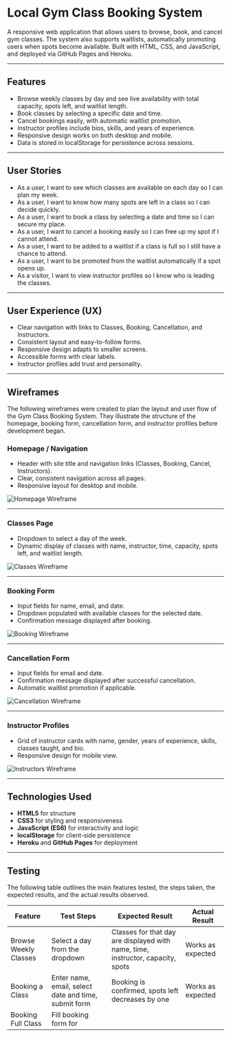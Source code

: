 # Local Gym Class Booking System

A responsive web application that allows users to browse, book, and cancel gym classes. The system also supports waitlists, automatically promoting users when spots become available. Built with HTML, CSS, and JavaScript, and deployed via GitHub Pages and Heroku.

---

## Features

- Browse weekly classes by day and see live availability with total capacity, spots left, and waitlist length.  
- Book classes by selecting a specific date and time.  
- Cancel bookings easily, with automatic waitlist promotion.  
- Instructor profiles include bios, skills, and years of experience.  
- Responsive design works on both desktop and mobile.  
- Data is stored in localStorage for persistence across sessions.

---

## User Stories

- As a user, I want to see which classes are available on each day so I can plan my week.  
- As a user, I want to know how many spots are left in a class so I can decide quickly.  
- As a user, I want to book a class by selecting a date and time so I can secure my place.  
- As a user, I want to cancel a booking easily so I can free up my spot if I cannot attend.  
- As a user, I want to be added to a waitlist if a class is full so I still have a chance to attend.  
- As a user, I want to be promoted from the waitlist automatically if a spot opens up.  
- As a visitor, I want to view instructor profiles so I know who is leading the classes.

---

## User Experience (UX)

- Clear navigation with links to Classes, Booking, Cancellation, and Instructors.  
- Consistent layout and easy-to-follow forms.  
- Responsive design adapts to smaller screens.  
- Accessible forms with clear labels.  
- Instructor profiles add trust and personality.

---

## Wireframes

The following wireframes were created to plan the layout and user flow of the Gym Class Booking System. They illustrate the structure of the homepage, booking form, cancellation form, and instructor profiles before development began.

### Homepage / Navigation

- Header with site title and navigation links (Classes, Booking, Cancel, Instructors).  
- Clear, consistent navigation across all pages.  
- Responsive layout for desktop and mobile.

![Homepage Wireframe](homepage.png)

---

### Classes Page

- Dropdown to select a day of the week.  
- Dynamic display of classes with name, instructor, time, capacity, spots left, and waitlist length.

![Classes Wireframe](classes.png)

---

### Booking Form

- Input fields for name, email, and date.  
- Dropdown populated with available classes for the selected date.  
- Confirmation message displayed after booking.

![Booking Wireframe](booking.png)

---

### Cancellation Form

- Input fields for email and date.  
- Confirmation message displayed after successful cancellation.  
- Automatic waitlist promotion if applicable.

![Cancellation Wireframe](cancellation.png)

---

### Instructor Profiles

- Grid of instructor cards with name, gender, years of experience, skills, classes taught, and bio.  
- Responsive design for mobile view.

![Instructors Wireframe](instructors.png)



---

## Technologies Used

- **HTML5** for structure  
- **CSS3** for styling and responsiveness  
- **JavaScript (ES6)** for interactivity and logic  
- **localStorage** for client-side persistence  
- **Heroku** and **GitHub Pages** for deployment

---

## Testing

The following table outlines the main features tested, the steps taken, the expected results, and the actual results observed.

| Feature                | Test Steps                                                                 | Expected Result                                                                 | Actual Result     |
|------------------------|----------------------------------------------------------------------------|---------------------------------------------------------------------------------|-------------------|
| Browse Weekly Classes  | Select a day from the dropdown                                             | Classes for that day are displayed with name, time, instructor, capacity, spots | Works as expected |
| Booking a Class        | Enter name, email, select date and time, submit form                      | Booking is confirmed, spots left decreases by one                               | Works as expected |
| Booking Full Class     | Fill booking form for
